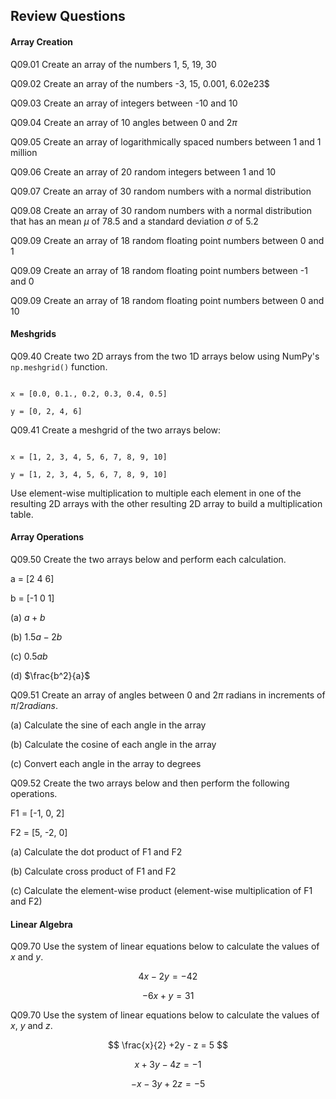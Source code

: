 
## Review Questions
#### Array Creation
Q09.01 Create an array of the numbers 1, 5, 19, 30

Q09.02 Create an array of the numbers -3, 15, 0.001, 6.02e23$

Q09.03 Create an array of integers between -10 and 10

Q09.04 Create an array of 10 angles between 0 and 2$\pi$

Q09.05 Create an array of logarithmically spaced numbers between 1 and 1 million

Q09.06 Create an array of 20 random integers between 1 and 10

Q09.07 Create an array of 30 random numbers with a normal distribution

Q09.08 Create an array of 30 random numbers with a normal distribution that has an mean $\mu$ of 78.5 and a standard deviation $\sigma$ of 5.2

Q09.09 Create an array of 18 random floating point numbers between 0 and 1

Q09.09 Create an array of 18 random floating point numbers between -1 and 0

Q09.09 Create an array of 18 random floating point numbers between 0 and 10

#### Meshgrids
Q09.40 Create two 2D arrays from the two 1D arrays below using NumPy's ```np.meshgrid()``` function. 

```text

x = [0.0, 0.1., 0.2, 0.3, 0.4, 0.5]

y = [0, 2, 4, 6]
```

Q09.41 Create a meshgrid of the two arrays below:

```text

x = [1, 2, 3, 4, 5, 6, 7, 8, 9, 10]

y = [1, 2, 3, 4, 5, 6, 7, 8, 9, 10]
```

Use element-wise multiplication to multiple each element in one of the resulting 2D arrays with the other resulting 2D array to build a multiplication table.
#### Array Operations

Q09.50 Create the two arrays below and perform each calculation.

a = [2 4 6]

b = [-1 0 1]

(a) $a + b$

(b) $1.5a -2b$

(c) $0.5ab$

(d) $\frac{b^2}{a}$


Q09.51 Create an array of angles between 0 and 2$\pi$ radians in increments of $\pi/2 radians$.

(a) Calculate the sine of each angle in the array

(b) Calculate the cosine of each angle in the array

(c) Convert each angle in the array to degrees

Q09.52 Create the two arrays below and then perform the following operations.

F1 = [-1, 0, 2]

F2 = [5, -2, 0]

(a) Calculate the dot product of F1 and F2

(b) Calculate cross product of F1 and F2

(c) Calculate the element-wise product (element-wise multiplication of F1 and F2)
#### Linear Algebra
Q09.70 Use the system of linear equations below to calculate the values of $x$ and $y$.

$$ 4x - 2y = -42 $$

$$ -6x + y = 31 $$

Q09.70 Use the system of linear equations below to calculate the values of $x$, $y$ and $z$.

$$ \frac{x}{2} +2y - z = 5 $$

$$ x + 3y - 4z = -1 $$

$$ -x - 3y + 2z = -5 $$
 

